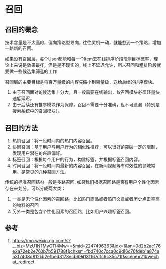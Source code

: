 # 召回


## 召回的概念

技术含量是不太高的，偏向策略型导向，往往灵机一动，就能想到一个策略，增加一路新的召回。

如果没有召回层，每个User都能和每一个Item去在线排序阶段预测目标概率，理论上来说是效果最好，但是是不现实的，线上不延迟允许，所以召回和粗排阶段就要做一些候选集筛选的工作

召回层的主要目标是将百万量级的内容先缩小到百量级，送给后续的排序模块。

1. 由于召回面对的候选集十分大，且一般需要在线输出，故召回模块必须轻量快速低延迟。
2. 由于后续还有排序模块作为保障，召回不需要十分准确，但不可遗漏（特别是搜索系统中的召回模块）。

## 召回的方法

1. 热销召回：将一段时间内的热门内容召回。
1. 协同召回：基于用户与用户行为的相似性推荐，可以很好的突破一定的限制，发现用户潜在的兴趣偏好。
1. 标签召回：根据每个用户的行为，构建标签，并根据标签召回内容。
1. 时间召回：将一段时间内最新的内容召回，在新闻视频等有时效性的领域常用。是常见的几种召回方法。

传统的标准召回结构一般是多路召回. 如果我们根据召回路是否有用户个性化因素存在来划分，可以分成两大类：

1. 一类是无个性化因素的召回路，比如热门商品或者热门文章或者历史点击率高的物料的召回
2. 另外一类是包含个性化因素的召回路，比如用户兴趣标签召回。

## 参考

1. https://mp.weixin.qq.com/s?__biz=MzU1NTMyOTI4Mw==&mid=2247496363&idx=1&sn=0d2b2ac176e2a72eb2e760b7b591788f&chksm=fbd740c7cca0c9d16c76fdeb1a874a53f7408d8125b2e1bed3173ecb69d131167c1c9c35c71f&scene=21#wechat_redirect
